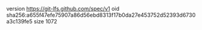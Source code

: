 version https://git-lfs.github.com/spec/v1
oid sha256:a655f47efe75907a86d56ebd8313f17b0da27e453752d52393d6730a3c139fe5
size 1072
